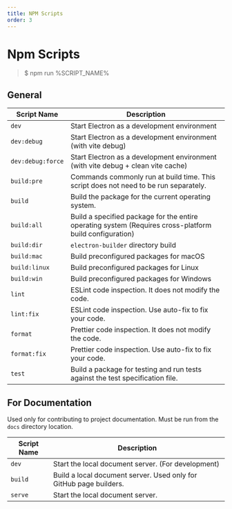 ```yaml
---
title: NPM Scripts
order: 3
---
```


# Npm Scripts

> $ npm run %SCRIPT_NAME%

## General

| Script Name | Description |
| --- | --- |
| `dev` | Start Electron as a development environment |
| `dev:debug` | Start Electron as a development environment (with vite debug) |
| `dev:debug:force` | Start Electron as a development environment (with vite debug + clean vite cache) |
| `build:pre` | Commands commonly run at build time. This script does not need to be run separately. |
| `build` | Build the package for the current operating system. |
| `build:all` | Build a specified package for the entire operating system (Requires cross-platform build configuration) |
| `build:dir` | `electron-builder` directory build |
| `build:mac` | Build preconfigured packages for macOS |
| `build:linux` | Build preconfigured packages for Linux |
| `build:win` | Build preconfigured packages for Windows |
| `lint` | ESLint code inspection. It does not modify the code. |
| `lint:fix` | ESLint code inspection. Use auto-fix to fix your code. |
| `format` | Prettier code inspection. It does not modify the code. |
| `format:fix` | Prettier code inspection. Use auto-fix to fix your code. |
| `test` | Build a package for testing and run tests against the test specification file. |

## For Documentation

Used only for contributing to project documentation. Must be run from the `docs` directory location.

| Script Name | Description                                                        |
| ----------- | ------------------------------------------------------------------ |
| `dev`       | Start the local document server. (For development)                 |
| `build`     | Build a local document server. Used only for GitHub page builders. |
| `serve`     | Start the local document server.                                   |
